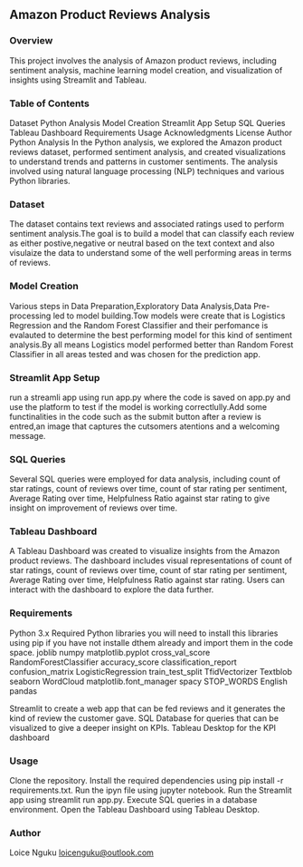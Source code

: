 ## Amazon Product Reviews Analysis
### Overview
This project involves the analysis of Amazon product reviews, including sentiment analysis, machine learning model creation, and visualization of insights using Streamlit and Tableau.

### Table of Contents
Dataset
Python Analysis
Model Creation
Streamlit App Setup
SQL Queries
Tableau Dashboard
Requirements
Usage
Acknowledgments
License
Author
Python Analysis
In the Python analysis, we explored the Amazon product reviews dataset, performed sentiment analysis, and created visualizations to understand trends and patterns in customer sentiments. The analysis involved using natural language processing (NLP) techniques and various Python libraries.

### Dataset
The dataset contains text reviews and associated ratings used to perform sentiment analysis.The goal is to build a model that can classify each review as either postive,negative or neutral based on the text context and also visulaize the data to understand some of the well performing areas in terms of reviews.

### Model Creation
Various steps in Data Preparation,Exploratory Data Analysis,Data Pre-processing led to model building.Tow models were create that is Logistics Regression and the Random Forest Classifier and their perfomance is evalauted to determine the best performing model for this kind of sentiment analysis.By all means Logistics model performed better than Random Forest Classifier in all areas tested and was chosen for the prediction app.

### Streamlit App Setup
run a streamli app using run app.py where the code is saved on app.py and use the platform to test if the model is working correctlully.Add some functinalities in the code such as the submit button after a review is entred,an image that captures the cutsomers atentions and a welcoming message.

### SQL Queries
Several SQL queries were employed for data analysis, including count of star ratings, count of reviews over time, count of star rating per sentiment, Average Rating over time, Helpfulness Ratio against star rating to give insight on improvement of reviews over time.

### Tableau Dashboard
A Tableau Dashboard was created to visualize insights from the Amazon product reviews. The dashboard includes visual representations of count of star ratings, count of reviews over time, count of star rating per sentiment, Average Rating over time, Helpfulness Ratio against star rating. Users can interact with the dashboard to explore the data further.

### Requirements
Python 3.x
Required Python libraries 
you will need to install this libraries using pip if you have not installe dthem already and import them in the code space.
 joblib
 numpy
 matplotlib.pyplot
 cross_val_score
 RandomForestClassifier
 accuracy_score
 classification_report
 confusion_matrix
 LogisticRegression
 train_test_split
 TfidVectorizer
 Textblob
 seaborn
 WordCloud
 matplotlib.font_manager
 spacy
 STOP_WORDS
 English
 pandas

Streamlit to create a web app that can be fed reviews and it generates the kind of review the customer gave.
SQL Database for queries that can be visualized to give a deeper insight on KPIs.
Tableau Desktop for the KPI dashboard

### Usage
Clone the repository.
Install the required dependencies using pip install -r requirements.txt.
Run the ipyn file using jupyter notebook.
Run the Streamlit app using streamlit run app.py.
Execute SQL queries in a database environment.
Open the Tableau Dashboard using Tableau Desktop.


### Author
Loice Nguku
loicenguku@outlook.com